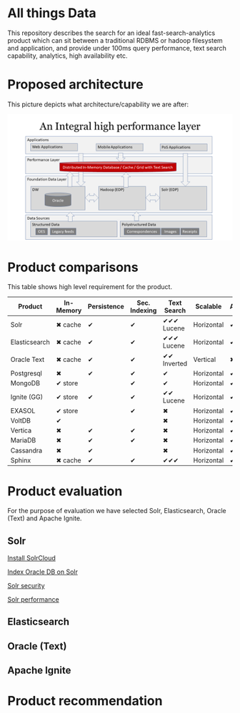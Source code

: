 # All things Data

This repository describes the search for an ideal fast-search-analytics product which can sit between a traditional RDBMS or hadoop filesystem and application, and provide under 100ms query performance, text search capability, analytics, high availability etc.

# Proposed architecture
This picture depicts what architecture/capability we are after:

![Integral Layer](images/integral.png)

# Product comparisons
This table shows high level requirement for the product.

|Product|In-Memory|Persistence|Sec. Indexing|Text Search|Scalable|Availability|DR (CDCR)| Lang.|Release|
|-------|---------|-----------|-------------|-----------|--------|------------|---------|------|-------|
|Solr   | ✖ cache | ✔        | ✔           | ✔✔✔ Lucene| Horizontal  |✔  |✔  | Java |  |    
|Elasticsearch| ✖ cache| ✔   | ✔           | ✔✔✔ Lucene| Horizontal |✔  | ✔ | Java |   |  
|Oracle Text | ✖ cache| ✔    | ✔           | ✔✔ Inverted| Vertical | ✖  |✔  | C  |  |  
|Postgresql| ✖    | ✔        | ✔           | ✔        | Horizontal| ✔ | ✔ | C | 1996 |  
|MongoDB  | ✔ store|          | ✔          | ✔         | Horizontal | ✔ |  ✔| C++ |2009  |
|Ignite (GG)| ✔ store | ✔    | ✔           | ✔✔ Lucene | Horizontal | ✔ |✔  |Java | 2007| 
|EXASOL| ✔ store |            | ✔           | ✖        | Horizontal | ✔ | ✔ |  |2000  |  
|VoltDB| ✔       |            |             | ✖        | Horizontal | ✔ | ✔ |Java  |  |  
|Vertica|✖       | ✔         | ✔           | ✖        | Horizontal | ✔ |✔  |  | 2005 |  
|MariaDB|✖       | ✔         | ✔           | ✖        | Horizontal |✔  |✔  | C | 2009 |  
|Cassandra|✖     | ✔         |             | ✖        | Horizontal |✔  | ✔ |  Java | 2008 |  
|Sphinx| ✖ cache | ✔         | ✔           | ✔✔✔     | Horizontal | ✔ | ✔ | C++ |2001 |  

# Product evaluation
For the purpose of evaluation we have selected Solr, Elasticsearch, Oracle (Text) and Apache Ignite.

## Solr
 [Install SolrCloud](install-solr-cloud/README.md)
 
 [Index Oracle DB on Solr](index-oracle-db/README.md)
 
 [Solr security](security/README.md)
 
 [Solr performance](solr-performance/README.md)
 
## Elasticsearch


## Oracle (Text)


## Apache Ignite

# Product recommendation
